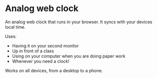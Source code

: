 # Analog web clock
An analog web clock that runs in your browser. It syncs with your devices local time.

Uses:

- Having it on your second monitor
- Up in front of a class
- Using on your computer when you are doing paper work
- Whenever you need a clock!

Works on all devices, from a desktop to a phone.
